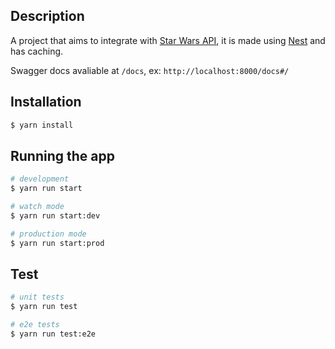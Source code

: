 ## Description

A project that aims to integrate with [Star Wars API](https://swapi.dev/documentation), it is made using [Nest](https://github.com/nestjs/nest) and has caching.

Swagger docs avaliable at `/docs`, ex: `http://localhost:8000/docs#/` 

## Installation

```bash
$ yarn install
```

## Running the app

```bash
# development
$ yarn run start

# watch mode
$ yarn run start:dev

# production mode
$ yarn run start:prod
```

## Test

```bash
# unit tests
$ yarn run test

# e2e tests
$ yarn run test:e2e
```
